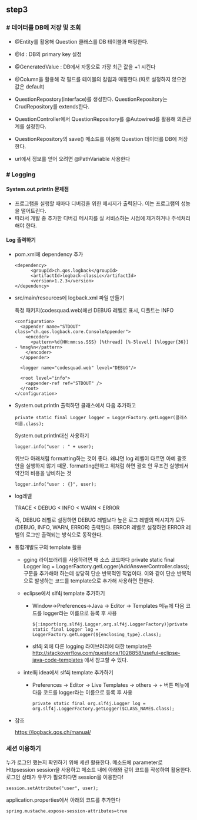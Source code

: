 ## step3

### # 데이터를 DB에 저장 및 조회

- @Entity를 활용해 Question 클래스를 DB 테이블과 매핑한다.

- @Id : DB의 primary key 설정

- @GeneratedValue : DB에서 자동으로 가장 최근 값을 +1 시킨다

- @Column을 활용해 각 필드를 테이블의 칼럼과 매핑한다.(따로 설정하지 않으면 값은 default)

- QuestionRepostory(interface)를 생성한다. QuestionRepository는 CrudRepository를 extends한다.

- QuestionController에서 QuestionRepository를 @Autowired를 활용해 의존관계를 설정한다.

- QuestionRepository의 save() 메소드를 이용해 Question 데이터를 DB에 저장한다.

- url에서 정보를 얻어 오려면 @PathVariable 사용한다

  

### # Logging

#### System.out.println 문제점

- 프로그램을 실행할 때마다 디버깅을 위한 메시지가 출력된다. 이는 프로그램의 성능을 떨어트린다.
- 따라서 개발 중 추가한 디버깅 메시지를 실 서비스하는 시점에 제거하거나 주석처리해야 한다.



#### Log 출력하기

- pom.xml에 dependency 추가

  ```
  <dependency>
  		<groupId>ch.qos.logback</groupId>
  		<artifactId>logback-classic</artifactId>
  		<version>1.2.3</version>
  </dependency>
  ```

  

- src/main/resources에 logback.xml 파일 만들기

  특정 패키지(codesquad.web)에선 DEBUG 레벨로 표시, 디폴트는 INFO

  ```
  <configuration>
    <appender name="STDOUT" class="ch.qos.logback.core.ConsoleAppender">
      <encoder>
        <pattern>%d{HH:mm:ss.SSS} [%thread] [%-5level] [%logger{36}] - %msg%n</pattern>
      </encoder>
    </appender>
    
    <logger name="codesquad.web" level="DEBUG"/>
  
    <root level="info">
      <appender-ref ref="STDOUT" />
    </root>
  </configuration>
  ```

  

- System.out.println 출력하던 클래스에서 다음 추가하고

  ```
  private static final Logger logger = LoggerFactory.getLogger(클래스이름.class);
  ```

  System.out.println대신 사용하기

  ```
  logger.info("user : " + user);
  ```

  위보다 아래처럼 formatting하는 것이 좋다. 왜냐면 log 레벨이 다르면 아예 괄호 안을 실행하지 않기 때문. formatting안하고 위처럼 하면 괄호 안 무조건 실행되서 약간의 비용을 낭비하는 것

  ```
  logger.info("user : {}", user);
  ```

  

- log레벨

  

  TRACE < DEBUG < INFO < WARN < ERROR

  

  즉, DEBUG 레벨로 설정하면 DEBUG 레벨보다 높은 로그 레벨의 메시지가 모두(DEBUG, INFO, WARN, ERROR) 출력된다. ERROR 레벨로 설정하면 ERROR 레벨의 로그만 출력되는 방식으로 동작한다.



- 통합개발도구의 template 활용

  

  - gging 라이브러리를 사용하려면 매 소스 코드마다 private static final Logger log = 			LoggerFactory.getLogger(AddAnswerController.class); 구문을 추가해야 하는데 상당히 단순 반복적인 작업이다. 이와 같이 단순 반복적으로 발생하는 코드를 template으로 추가해 사용하면 편한다.

    

  - eclipse에서 slf4j template 추가하기

    - Window->Preferences->Java -> Editor -> Templates 메뉴에 다음 코드를 logger라는 이름으로 등록 후 사용

      ```
      ${:import(org.slf4j.Logger,org.slf4j.LoggerFactory)}private static final Logger log = LoggerFactory.getLogger(${enclosing_type}.class);
      ```

      

    - slf4j 외에 다른 logging 라이브러리에 대한 template은 <http://stackoverflow.com/questions/1028858/useful-eclipse-java-code-templates> 에서 참고할 수 있다.

      

  - intellij idea에서 slf4j template 추가하기

    - Preferences -> Editor -> Live Templates -> others -> + 버튼 메뉴에 다음 코드를 logger라는 이름으로 등록 후 사용

      ```
      private static final org.slf4j.Logger log = org.slf4j.LoggerFactory.getLogger($CLASS_NAME$.class);
      ```



- 참조

  https://logback.qos.ch/manual/



### 세션 이용하기

누가 로그인 했는지 확인하기 위해 세션 활용한다. 메소드에 parameter로 Httpsession session을 사용하고 메소드 내에 아래와 같이 코드를 작성하여 활용한다. 로그인 상태가 유무가 필요하다면 session을 이용한다!

```
session.setAttribute("user", user);
```



application.properties에서 아래의 코드를 추가한다

```
spring.mustache.expose-session-attributes=true
```


